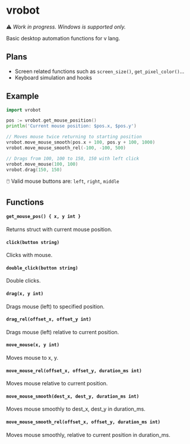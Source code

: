 # vrobot

⚠ _Work in progress. Windows is supported only._

Basic desktop automation functions for v lang.

## Plans

- Screen related functions such as `screen_size()`, `get_pixel_color()`...
- Keyboard simulation and hooks

## Example

```go
import vrobot

pos := vrobot.get_mouse_position()
println('Current mouse position: $pos.x, $pos.y')

// Moves mouse twice returning to starting position
vrobot.move_mouse_smooth(pos.x + 100, pos.y + 100, 1000)
vrobot.move_mouse_smooth_rel(-100, -100, 500)

// Drags from 100, 100 to 150, 150 with left click
vrobot.move_mouse(100, 100)
vrobot.drag(150, 150)
```

🖱️ Valid mouse buttons are: `left`, `right`, `middle`

## Functions

#### `get_mouse_pos() { x, y int }`

Returns struct with current mouse position.

#### `click(button string)`

Clicks with mouse.

#### `double_click(button string)`

Double clicks.

#### `drag(x, y int)`

Drags mouse (left) to specified position.

#### `drag_rel(offset_x, offset_y int)`

Drags mouse (left) relative to current position.

#### `move_mouse(x, y int)`

Moves mouse to x, y.

#### `move_mouse_rel(offset_x, offset_y, duration_ms int)`

Moves mouse relative to current position.

#### `move_mouse_smooth(dest_x, dest_y, duration_ms int)`

Moves mouse smoothly to dest_x, dest_y in duration_ms.

#### `move_mouse_smooth_rel(offset_x, offset_y, duration_ms int)`

Moves mouse smoothly, relative to current position in duration_ms.
